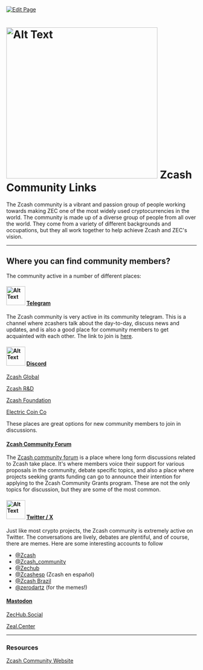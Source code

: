 <a href="https://github.com/Zechub/zechub/edit/main/site/Zcash_Community/Community_Links.md" target="_blank">
  <img src="https://img.shields.io/badge/Edit-blue" alt="Edit Page"/>
</a>

# <img src="https://i.ibb.co/qYhRbJM/image-2024-02-03-174147713.png" alt="Alt Text" width="400"/> Zcash Community Links

The Zcash community is a vibrant and passion group of people working towards making ZEC one of the most widely used cryptocurrencies in the world. The community is made up of a diverse group of people from all over the world. They come from a variety of different backgrounds and occupations, but they all work together to help achieve Zcash and ZEC's vision.

----

## Where you can find community members?

The community active in a number of different places:

#### <img src="https://i.ibb.co/qBrb4qK/image-2024-02-03-173937048.png" alt="Alt Text" width="50"/>   <ins>Telegram</ins>

The Zcash community is very active in its community telegram. This is a channel where zcashers talk about the day-to-day, discuss news and updates, and is also a good place for community members to get acquainted with each other. The link to join is [here](https://t.me/Zcash_Community).

#### <img src="https://i.ibb.co/kxVwQxM/image-2024-02-03-174056252.png" alt="Alt Text" width="50"/>   <ins>Discord</ins>

[Zcash Global](https://discord.gg/zcash) 

[Zcash R&D](https://discord.gg/xpzPR53xtU)

[Zcash Foundation](https://discord.gg/na6QZNd)

[Electric Coin Co](https://discord.gg/ftkKEHNtYp)

These places are great options for new community members to join in discussions.

#### <ins>Zcash Community Forum</ins>

The [Zcash community forum](https://forum.zcashcommunity.com/) is a place where long form discussions related to Zcash take place. It's where members voice their support for various proposals in the community, debate specific topics, and also a place where projects seeking grants funding can go to announce their intention for applying to the Zcash Community Grants program. These are not the only topics for discussion, but they are some of the most common.

#### <img src="https://i.ibb.co/mqKfr62/image-2024-02-03-174240928.png" alt="Alt Text" width="50"/>   <ins>Twitter / X</ins>

Just like most crypto projects, the Zcash community is extremely active on Twitter. The conversations are lively, debates are plentiful, and of course, there are memes. Here are some interesting accounts to follow
- [@Zcash](https://x.com/zcash)
- [@Zcash_community](https://x.com/zcash_community)
- [@Zechub](https://x.com/zechub)
- [@Zcashesp](https://x.com/zcashesp) (Zcash en español)
- [@Zcash Brazil](https://x.com/zcashbrazil)
- [@zerodartz](https://x.com/Zerodartz) (for the memes!)

  
#### <ins>Mastodon</ins>


<a rel="me" href="https://zechub.social/@Zechub">ZecHub.Social</a>

[Zeal.Center](https://zeal.center)

----

### Resources

[Zcash Community Website](https://www.zcashcommunity.com/)
